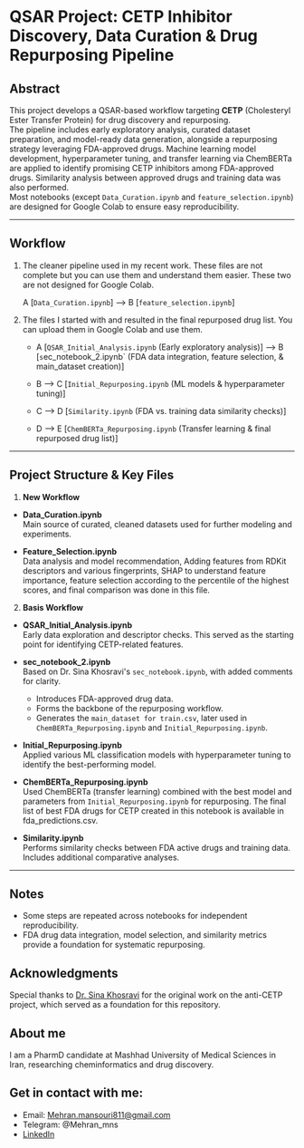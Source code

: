 # QSAR Project: CETP Inhibitor Discovery, Data Curation & Drug Repurposing Pipeline

## Abstract

This project develops a QSAR-based workflow targeting **CETP** (Cholesteryl Ester Transfer Protein) for drug discovery and repurposing.\
The pipeline includes early exploratory analysis, curated dataset preparation, and model-ready data generation, alongside a repurposing strategy leveraging FDA-approved drugs. Machine learning model development, hyperparameter tuning, and transfer learning via ChemBERTa are applied to identify promising CETP inhibitors among FDA-approved drugs. Similarity analysis between approved drugs and training data was also performed.\
Most notebooks (except `Data_Curation.ipynb` and `feature_selection.ipynb`) are designed for Google Colab to ensure easy reproducibility.

---


## Workflow
1. The cleaner pipeline used in my recent work. These files are not complete but you can use them and understand them easier. These two are not designed for Google Colab.

    A [`Data_Curation.ipynb`] --> B [`feature_selection.ipynb`] 


2. The files I started with and resulted in the final repurposed drug list. You can upload them in Google Colab and use them.

   - A [`QSAR_Initial_Analysis.ipynb`  (Early exploratory analysis)] --> B [`s`ec_notebook_2.ipynb`  (FDA data integration, feature selection, & main_dataset creation)]  

   - B --> C [`Initial_Repurposing.ipynb`  (ML models & hyperparameter tuning)]  

   - C --> D [`Similarity.ipynb`  (FDA vs. training data similarity checks)]  

   - D --> E [`ChemBERTa_Repurposing.ipynb`  (Transfer learning & final repurposed drug list)]  

---

## Project Structure & Key Files

1. **New Workflow**

- **Data\_Curation.ipynb**\
  Main source of curated, cleaned datasets used for further modeling and experiments.

- **Feature\_Selection.ipynb**\
  Data analysis and model recommendation, Adding features from RDKit descriptors and various fingerprints, SHAP to understand feature importance, feature selection according to the percentile of the highest scores, and final comparison was done in this file.

2. **Basis Workflow**

- **QSAR\_Initial\_Analysis.ipynb**\
  Early data exploration and descriptor checks. This served as the starting point for identifying CETP-related features.

- **sec\_notebook\_2.ipynb**\
  Based on Dr. Sina Khosravi's `sec_notebook.ipynb`, with added comments for clarity.

  - Introduces FDA-approved drug data.
  - Forms the backbone of the repurposing workflow.
  - Generates the `main_dataset for train.csv`, later used in `ChemBERTa_Repurposing.ipynb` and `Initial_Repurposing.ipynb`.

- **Initial\_Repurposing.ipynb**\
  Applied various ML classification models with hyperparameter tuning to identify the best-performing model.

- **ChemBERTa\_Repurposing.ipynb**\
  Used ChemBERTa (transfer learning) combined with the best model and parameters from `Initial_Repurposing.ipynb` for repurposing. The final list of best FDA drugs for CETP created in this notebook is available in fda_predictions.csv.

- **Similarity.ipynb**\
  Performs similarity checks between FDA active drugs and training data. Includes additional comparative analyses.

---

## Notes

- Some steps are repeated across notebooks for independent reproducibility.
- FDA drug data integration, model selection, and similarity metrics provide a foundation for systematic repurposing.


## Acknowledgments
Special thanks to [Dr. Sina Khosravi](https://github.com/khosravisina/anti_CETP) for the original work on the anti-CETP project, which served as a foundation for this repository.

## About me
I am a PharmD candidate at Mashhad University of Medical Sciences in Iran, researching cheminformatics and drug discovery.

## Get in contact with me:
- Email: Mehran.mansouri811@gmail.com
- Telegram: @Mehran_mns  
- [LinkedIn](http://www.linkedin.com/in/mehran-mansouri-4a7579360)
